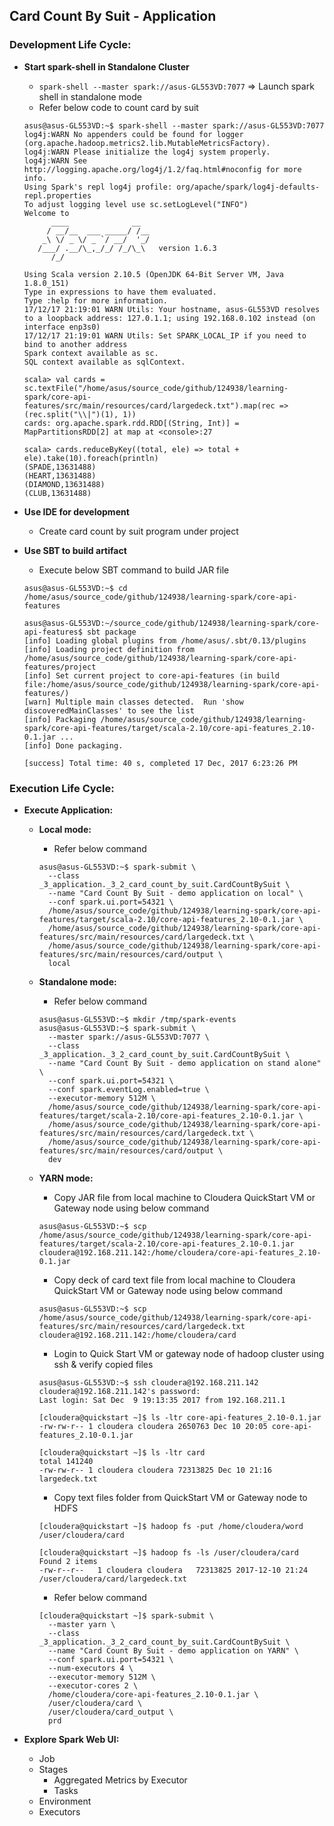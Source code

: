 ## Card Count By Suit - Application

### Development Life Cycle:

* **Start spark-shell in Standalone Cluster**
  * `spark-shell --master spark://asus-GL553VD:7077` => Launch spark shell in standalone mode
  * Refer below code to count card by suit

  ~~~
  asus@asus-GL553VD:~$ spark-shell --master spark://asus-GL553VD:7077
  log4j:WARN No appenders could be found for logger (org.apache.hadoop.metrics2.lib.MutableMetricsFactory).
  log4j:WARN Please initialize the log4j system properly.
  log4j:WARN See http://logging.apache.org/log4j/1.2/faq.html#noconfig for more info.
  Using Spark's repl log4j profile: org/apache/spark/log4j-defaults-repl.properties
  To adjust logging level use sc.setLogLevel("INFO")
  Welcome to
        ____              __
       / __/__  ___ _____/ /__
      _\ \/ _ \/ _ `/ __/  '_/
     /___/ .__/\_,_/_/ /_/\_\   version 1.6.3
        /_/
  
  Using Scala version 2.10.5 (OpenJDK 64-Bit Server VM, Java 1.8.0_151)
  Type in expressions to have them evaluated.
  Type :help for more information.
  17/12/17 21:19:01 WARN Utils: Your hostname, asus-GL553VD resolves to a loopback address: 127.0.1.1; using 192.168.0.102 instead (on interface enp3s0)
  17/12/17 21:19:01 WARN Utils: Set SPARK_LOCAL_IP if you need to bind to another address
  Spark context available as sc.
  SQL context available as sqlContext.
  
  scala> val cards = sc.textFile("/home/asus/source_code/github/124938/learning-spark/core-api-features/src/main/resources/card/largedeck.txt").map(rec => (rec.split("\\|")(1), 1))
  cards: org.apache.spark.rdd.RDD[(String, Int)] = MapPartitionsRDD[2] at map at <console>:27
  
  scala> cards.reduceByKey((total, ele) => total + ele).take(10).foreach(println)
  (SPADE,13631488)                                                                
  (HEART,13631488)
  (DIAMOND,13631488)
  (CLUB,13631488)

  ~~~
  
* **Use IDE for development**
  * Create card count by suit program under project

* **Use SBT to build artifact**
  * Execute below SBT command to build JAR file
  
  ~~~
  asus@asus-GL553VD:~$ cd /home/asus/source_code/github/124938/learning-spark/core-api-features
  
  asus@asus-GL553VD:~/source_code/github/124938/learning-spark/core-api-features$ sbt package
  [info] Loading global plugins from /home/asus/.sbt/0.13/plugins
  [info] Loading project definition from /home/asus/source_code/github/124938/learning-spark/core-api-features/project
  [info] Set current project to core-api-features (in build file:/home/asus/source_code/github/124938/learning-spark/core-api-features/)
  [warn] Multiple main classes detected.  Run 'show discoveredMainClasses' to see the list
  [info] Packaging /home/asus/source_code/github/124938/learning-spark/core-api-features/target/scala-2.10/core-api-features_2.10-0.1.jar ...
  [info] Done packaging.
  
  [success] Total time: 40 s, completed 17 Dec, 2017 6:23:26 PM
  ~~~

### Execution Life Cycle:

* **Execute Application:**
  * **Local mode:** 
    * Refer below command
    ~~~
    asus@asus-GL553VD:~$ spark-submit \
      --class _3_application._3_2_card_count_by_suit.CardCountBySuit \
      --name "Card Count By Suit - demo application on local" \
      --conf spark.ui.port=54321 \
      /home/asus/source_code/github/124938/learning-spark/core-api-features/target/scala-2.10/core-api-features_2.10-0.1.jar \
      /home/asus/source_code/github/124938/learning-spark/core-api-features/src/main/resources/card/largedeck.txt \
      /home/asus/source_code/github/124938/learning-spark/core-api-features/src/main/resources/card/output \
      local
    ~~~
  
  * **Standalone mode:** 
    * Refer below command
    ~~~
    asus@asus-GL553VD:~$ mkdir /tmp/spark-events
    asus@asus-GL553VD:~$ spark-submit \
      --master spark://asus-GL553VD:7077 \
      --class _3_application._3_2_card_count_by_suit.CardCountBySuit \
      --name "Card Count By Suit - demo application on stand alone" \
      --conf spark.ui.port=54321 \
      --conf spark.eventLog.enabled=true \
      --executor-memory 512M \
      /home/asus/source_code/github/124938/learning-spark/core-api-features/target/scala-2.10/core-api-features_2.10-0.1.jar \
      /home/asus/source_code/github/124938/learning-spark/core-api-features/src/main/resources/card/largedeck.txt \
      /home/asus/source_code/github/124938/learning-spark/core-api-features/src/main/resources/card/output \
      dev
    ~~~
    
  * **YARN mode:**
    * Copy JAR file from local machine to Cloudera QuickStart VM or Gateway node using below command
    ~~~
    asus@asus-GL553VD:~$ scp /home/asus/source_code/github/124938/learning-spark/core-api-features/target/scala-2.10/core-api-features_2.10-0.1.jar cloudera@192.168.211.142:/home/cloudera/core-api-features_2.10-0.1.jar
    ~~~

    * Copy deck of card text file from local machine to Cloudera QuickStart VM or Gateway node using below command
    ~~~
    asus@asus-GL553VD:~$ scp /home/asus/source_code/github/124938/learning-spark/core-api-features/src/main/resources/card/largedeck.txt cloudera@192.168.211.142:/home/cloudera/card
    ~~~
    
    * Login to Quick Start VM or gateway node of hadoop cluster using ssh & verify copied files
    ~~~
    asus@asus-GL553VD:~$ ssh cloudera@192.168.211.142
    cloudera@192.168.211.142's password: 
    Last login: Sat Dec  9 19:13:35 2017 from 192.168.211.1

    [cloudera@quickstart ~]$ ls -ltr core-api-features_2.10-0.1.jar 
    -rw-rw-r-- 1 cloudera cloudera 2650763 Dec 10 20:05 core-api-features_2.10-0.1.jar

    [cloudera@quickstart ~]$ ls -ltr card
    total 141240
    -rw-rw-r-- 1 cloudera cloudera 72313825 Dec 10 21:16 largedeck.txt
    ~~~
    
    * Copy text files folder from QuickStart VM or Gateway node to HDFS
    ~~~
    [cloudera@quickstart ~]$ hadoop fs -put /home/cloudera/word /user/cloudera/card
    
    [cloudera@quickstart ~]$ hadoop fs -ls /user/cloudera/card
    Found 2 items
    -rw-r--r--   1 cloudera cloudera   72313825 2017-12-10 21:24 /user/cloudera/card/largedeck.txt
    ~~~

    * Refer below command
    ~~~
    [cloudera@quickstart ~]$ spark-submit \
      --master yarn \
      --class _3_application._3_2_card_count_by_suit.CardCountBySuit \
      --name "Card Count By Suit - demo application on YARN" \
      --conf spark.ui.port=54321 \
      --num-executors 4 \
      --executor-memory 512M \
      --executor-cores 2 \
      /home/cloudera/core-api-features_2.10-0.1.jar \
      /user/cloudera/card \
      /user/cloudera/card_output \
      prd
    ~~~
  
* **Explore Spark Web UI:**
  * Job
  * Stages
    * Aggregated Metrics by Executor
    * Tasks
  * Environment
  * Executors
